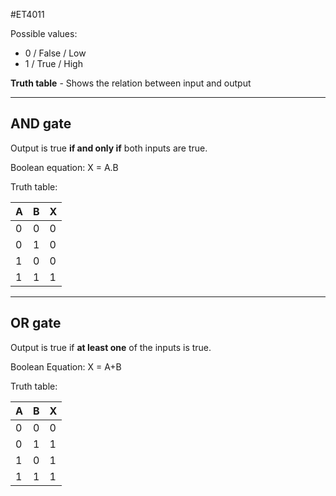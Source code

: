 #ET4011 

Possible values:
- 0 / False / Low
- 1 / True / High

__Truth table__ - Shows the relation between input and output

---
## AND gate

Output is true __if and only if__ both inputs are true.

Boolean equation: X = A.B

Truth table:

| A   | B   | X   |
| --- | --- | --- |
| 0   | 0   | 0   |
| 0   | 1   | 0   |
| 1   | 0   | 0   |
| 1   | 1   | 1   |

---
## OR gate

Output is true if __at least one__ of the inputs is true.

Boolean Equation: X = A+B

Truth table:

| A   | B   | X   |
| --- | --- | --- |
| 0   | 0   | 0    |
| 0   | 1   |   1  |
| 1   | 0   |  1   |
| 1   | 1    |  1   |

